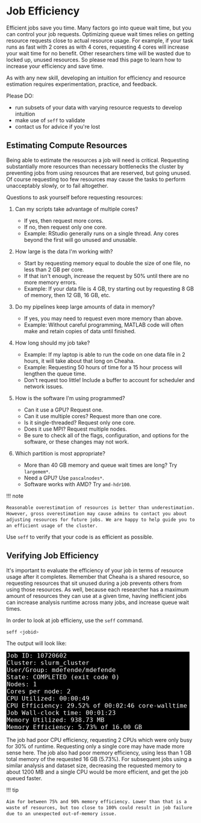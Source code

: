 # Job Efficiency

Efficient jobs save you time. Many factors go into queue wait time, but you can control your job requests. Optimizing queue wait times relies on getting resource requests close to actual resource usage. For example, if your task runs as fast with 2 cores as with 4 cores, requesting 4 cores will increase your wait time for no benefit. Other researchers time will be wasted due to locked up, unused resources. So please read this page to learn how to increase your efficiency and save time.

As with any new skill, developing an intuition for efficiency and resource estimation requires experimentation, practice, and feedback.

Please DO:

- run subsets of your data with varying resource requests to develop intuition
- make use of `seff` to validate
- contact us for advice if you're lost

## Estimating Compute Resources

Being able to estimate the resources a job will need is critical. Requesting substantially more resources than necessary bottlenecks the cluster by preventing jobs from using resources that are reserved, but going unused. Of course requesting too few resources may cause the tasks to perform unacceptably slowly, or to fail altogether.

Questions to ask yourself before requesting resources:

1. Can my scripts take advantage of multiple cores?

    - If yes, then request more cores.
    - If no, then request only one core.
    - Example: RStudio generally runs on a single thread. Any cores beyond the first will go unused and unusable.

2. How large is the data I'm working with?

    - Start by requesting memory equal to double the size of one file, no less than 2 GB per core.
    - If that isn't enough, increase the request by 50% until there are no more memory errors.
    - Example: If your data file is 4 GB, try starting out by requesting 8 GB of memory, then 12 GB, 16 GB, etc.

3. Do my pipelines keep large amounts of data in memory?

    - If yes, you may need to request even more memory than above.
    - Example: Without careful programming, MATLAB code will often make and retain copies of data until finished.

4. How long should my job take?

    - Example: If my laptop is able to run the code on one data file in 2 hours, it will take about that long on Cheaha.
    - Example: Requesting 50 hours of time for a 15 hour process will lengthen the queue time.
    - Don't request too little! Include a buffer to account for scheduler and network issues.

5. How is the software I'm using programmed?

    - Can it use a GPU? Request one.
    - Can it use multiple cores? Request more than one core.
    - Is it single-threaded? Request only one core.
    - Does it use MPI? Request multiple nodes.
    - Be sure to check all of the flags, configuration, and options for the software, or these changes may not work.

6. Which partition is most appropriate?

    - More than 40 GB memory and queue wait times are long? Try `largemem*`.
    - Need a GPU? Use `pascalnodes*`.
    - Software works with AMD? Try `amd-hdr100`.

<!-- markdownlint-disable MD046 -->
!!! note

    Reasonable overestimation of resources is better than underestimation. However, gross overestimation may cause admins to contact you about adjusting resources for future jobs. We are happy to help guide you to an efficient usage of the cluster.
<!-- markdownlint-enable MD046 -->

Use `seff` to verify that your code is as efficient as possible.

## Verifying Job Efficiency

It's important to evaluate the efficiency of your job in terms of resource usage after it completes. Remember that Cheaha is a shared resource, so requesting resources that sit unused during a job prevents others from using those resources. As well, because each researcher has a maximum amount of resources they can use at a given time, having inefficient jobs can increase analysis runtime across many jobs, and increase queue wait times.

In order to look at job efficieny, use the `seff` command.

```bash
seff <jobid>
```

The output will look like:

![!Slurm Job Efficiency](./images/seff_output.png)

The job had poor CPU efficiency, requesting 2 CPUs which were only busy for 30% of runtime. Requesting only a single core may have made more sense here. The job also had poor memory efficiency, using less than 1 GB total memory of the requested 16 GB (5.73%). For subsequent jobs using a similar analysis and dataset size, decreasing the requested memory to about 1200 MB and a single CPU would be more efficient, and get the job queued faster.

<!-- markdownlint-disable MD046 -->
!!! tip

    Aim for between 75% and 90% memory efficiency. Lower than that is a waste of resources, but too close to 100% could result in job failure due to an unexpected out-of-memory issue.
<!-- markdownlint-enable MD046 -->
